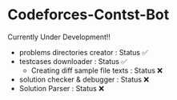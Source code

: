 # Codeforces-Contst-Bot

Currently Under Development!!

- problems directories creator         : Status ✅
- testcases downloader                 : Status ✅
    - Creating diff sample file texts  : Status ❌
- solution checker & debugger          : Status ❌
- Solution Parser                      : Status ❌
